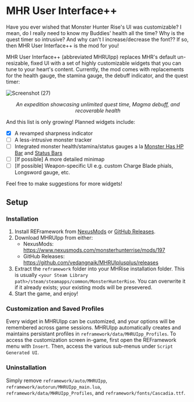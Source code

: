 # MHR User Interface++

Have you ever wished that Monster Hunter Rise's UI was customizable? I mean, do I really need to know my Buddies' health all the time? Why is the quest timer so intrusive? And why can't I increase/decrease the font?? If so, then MHR User Interface++ is the mod for you!

MHR User Interface++ (abbreviated MHRUIpp) replaces MHR's default un-resizable, fixed UI with a set of highly customizable widgets that you can tune to your heart's content. Currently, the mod comes with replacements for the health gauge, the stamina gauge, the debuff indicator, and the quest timer:

![Screenshot (27)](https://user-images.githubusercontent.com/25436568/152444778-a085a53c-a98b-460e-a607-2177786a2864.png)

<p align="center"><em>An expedition showcasing unlimited quest time, Magma debuff, and recoverable health</em></p>

And this list is only growing! Planned widgets include:

- [x] A revamped sharpness indicator
- [ ] A less-intrusive monster tracker
- [ ] Integrated monster health/stamina/status gauges a la [Monster Has HP Bar](https://www.nexusmods.com/monsterhunterrise/mods/43) and [Status Bars](https://www.nexusmods.com/monsterhunterrise/mods/113)
- [ ] [If possible] A more detailed minimap
- [ ] [If possible] Weapon-specific UI e.g. custom Charge Blade phials, Longsword gauge, etc.

Feel free to make suggestions for more widgets!

## Setup

### Installation

1. Install REFramework from [NexusMods](https://www.nexusmods.com/monsterhunterrise/mods/26) or [GitHub Releases](https://github.com/praydog/REFramework/releases).
2. Download MHRUIpp from either:
    - NexusMods: https://www.nexusmods.com/monsterhunterrise/mods/197
    - GitHub Releases: https://github.com/vedangnaik/MHRUIplusplus/releases
3. Extract the `reframework` folder into your MHRise installation folder. This is usually `<your Steam Library path>/steam/steamapps/common/MonsterHunterRise`. You can overwrite it if it already exists; your existing mods will be presevered.
4. Start the game, and enjoy!

### Customization and Saved Profiles
Every widget in MHRUIpp can be customized, and your options will be remembered across game sessions. MHRUIpp automatically creates and maintains persistant profiles in `reframework/data/MHRUIpp_Profiles`. To access the customization screen in-game, first open the REFramework menu with `Insert`. Then, access the various sub-menus under `Script Generated UI`.

### Uninstallation
Simply remove `reframework/auto/MHRUIpp`, `reframework/autorun/MHRUIpp_main.lua`, `reframework/data/MHRUIpp_Profiles`, and `reframework/fonts/Cascadia.ttf`.
